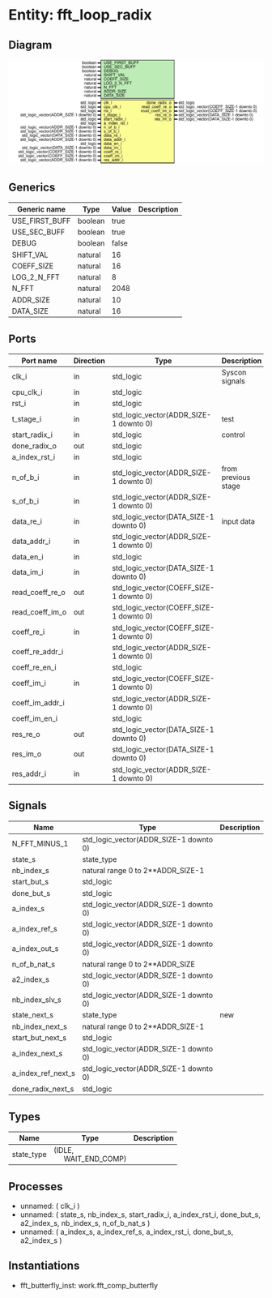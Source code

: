 # Entity: fft_loop_radix

## Diagram

![Diagram](fft_loop_radix.svg "Diagram")
## Generics

| Generic name   | Type    | Value | Description |
| -------------- | ------- | ----- | ----------- |
| USE_FIRST_BUFF | boolean | true  |             |
| USE_SEC_BUFF   | boolean | true  |             |
| DEBUG          | boolean | false |             |
| SHIFT_VAL      | natural | 16    |             |
| COEFF_SIZE     | natural | 16    |             |
| LOG_2_N_FFT    | natural | 8     |             |
| N_FFT          | natural | 2048  |             |
| ADDR_SIZE      | natural | 10    |             |
| DATA_SIZE      | natural | 16    |             |
## Ports

| Port name       | Direction | Type                                    | Description         |
| --------------- | --------- | --------------------------------------- | ------------------- |
| clk_i           | in        | std_logic                               | Syscon signals      |
| cpu_clk_i       | in        | std_logic                               |                     |
| rst_i           | in        | std_logic                               |                     |
| t_stage_i       | in        | std_logic_vector(ADDR_SIZE-1 downto 0)  | test                |
| start_radix_i   | in        | std_logic                               | control             |
| done_radix_o    | out       | std_logic                               |                     |
| a_index_rst_i   | in        | std_logic                               |                     |
| n_of_b_i        | in        | std_logic_vector(ADDR_SIZE-1 downto 0)  | from previous stage |
| s_of_b_i        | in        | std_logic_vector(ADDR_SIZE-1 downto 0)  |                     |
| data_re_i       | in        | std_logic_vector(DATA_SIZE-1 downto 0)  | input data          |
| data_addr_i     | in        | std_logic_vector(ADDR_SIZE-1 downto 0)  |                     |
| data_en_i       | in        | std_logic                               |                     |
| data_im_i       | in        | std_logic_vector(DATA_SIZE-1 downto 0)  |                     |
| read_coeff_re_o | out       | std_logic_vector(COEFF_SIZE-1 downto 0) |                     |
| read_coeff_im_o | out       | std_logic_vector(COEFF_SIZE-1 downto 0) |                     |
| coeff_re_i      | in        | std_logic_vector(COEFF_SIZE-1 downto 0) |                     |
| coeff_re_addr_i |           | std_logic_vector(ADDR_SIZE-1 downto 0)  |                     |
| coeff_re_en_i   |           | std_logic                               |                     |
| coeff_im_i      | in        | std_logic_vector(COEFF_SIZE-1 downto 0) |                     |
| coeff_im_addr_i |           | std_logic_vector(ADDR_SIZE-1 downto 0)  |                     |
| coeff_im_en_i   |           | std_logic                               |                     |
| res_re_o        | out       | std_logic_vector(DATA_SIZE-1 downto 0)  |                     |
| res_im_o        | out       | std_logic_vector(DATA_SIZE-1 downto 0)  |                     |
| res_addr_i      | in        | std_logic_vector(ADDR_SIZE-1 downto 0)  |                     |
## Signals

| Name               | Type                                   | Description |
| ------------------ | -------------------------------------- | ----------- |
| N_FFT_MINUS_1      | std_logic_vector(ADDR_SIZE-1 downto 0) |             |
| state_s            | state_type                             |             |
| nb_index_s         | natural range 0 to 2**ADDR_SIZE-1      |             |
| start_but_s        | std_logic                              |             |
| done_but_s         | std_logic                              |             |
| a_index_s          | std_logic_vector(ADDR_SIZE-1 downto 0) |             |
| a_index_ref_s      | std_logic_vector(ADDR_SIZE-1 downto 0) |             |
| a_index_out_s      | std_logic_vector(ADDR_SIZE-1 downto 0) |             |
| n_of_b_nat_s       | natural range 0 to 2**ADDR_SIZE        |             |
| a2_index_s         | std_logic_vector(ADDR_SIZE-1 downto 0) |             |
| nb_index_slv_s     | std_logic_vector(ADDR_SIZE-1 downto 0) |             |
| state_next_s       | state_type                             | new         |
| nb_index_next_s    | natural range 0 to 2**ADDR_SIZE-1      |             |
| start_but_next_s   | std_logic                              |             |
| a_index_next_s     | std_logic_vector(ADDR_SIZE-1 downto 0) |             |
| a_index_ref_next_s | std_logic_vector(ADDR_SIZE-1 downto 0) |             |
| done_radix_next_s  | std_logic                              |             |
## Types

| Name       | Type                                                       | Description |
| ---------- | ---------------------------------------------------------- | ----------- |
| state_type | (IDLE,<br><span style="padding-left:20px"> WAIT_END_COMP)  |             |
## Processes
- unnamed: ( clk_i )
- unnamed: ( state_s, nb_index_s,
			start_radix_i, a_index_rst_i, done_but_s, a2_index_s,
			nb_index_s, n_of_b_nat_s )
- unnamed: ( a_index_s, a_index_ref_s, a_index_rst_i,
			done_but_s, a2_index_s )
## Instantiations

- fft_butterfly_inst: work.fft_comp_butterfly
